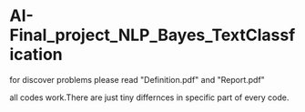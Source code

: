 # AI-Final_project_NLP_Bayes_TextClassfication

for discover problems please read "Definition.pdf" and "Report.pdf"

all codes work.There are just tiny differnces in specific part of every code.

